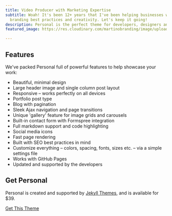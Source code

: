 ```yaml
---
title: Video Producer with Marketing Expertise
subtitle: Woah! It's been 12+ years that I've been helping businesses with a mix of
  branding best practices and creativity. Let's keep it going!
description: Personal is the perfect theme for developers, designers and other creatives.
featured_image: https://res.cloudinary.com/martinobranding/image/upload/v1555965383/adrianomartinocom/Adriano_Martino_Video_Marketing_rgg8m2.jpg

---
```

## Features

We've packed Personal full of powerful features to help showcase your work:

* Beautiful, minimal design
* Large header image and single column post layout
* Responsive – works perfectly on all devices
* Portfolio post type
* Blog with pagination
* Sleek Ajax navigation and page transitions
* Unique 'gallery' feature for image grids and carousels
* Built-in contact form with Formspree integration
* Full markdown support and code highlighting
* Social media icons
* Fast page rendering
* Built with SEO best practices in mind
* Customize everything – colors, spacing, fonts, sizes etc. – via a simple settings file
* Works with GitHub Pages
* Updated and supported by the developers

## Get Personal

Personal is created and supported by [Jekyll Themes](https://jekyllthemes.io), and is available for $39.

<a href="https://jekyllthemes.io/theme/personal-website-jekyll-theme" class="button button--large">Get This Theme</a>